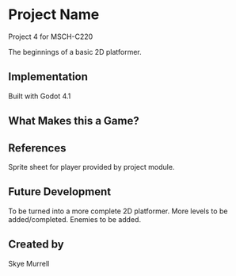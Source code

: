 # Project Name
Project 4 for MSCH-C220

The beginnings of a basic 2D platformer.

## Implementation

Built with Godot 4.1

## What Makes this a Game?

## References

Sprite sheet for player provided by project module.

## Future Development

To be turned into a more complete 2D platformer. More levels to be added/completed. Enemies to be added.

## Created by

Skye Murrell
